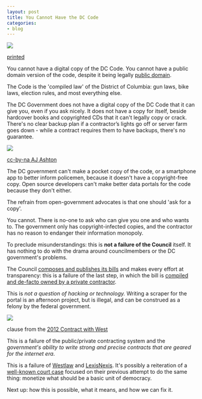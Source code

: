 ```yaml
---
layout: post
title: You Cannot Have the DC Code
categories:
- blog
---
```


![](http://farm9.staticflickr.com/8108/8489366246_68dce8f0c8_o.png)

<span class='image-credit'><a href='http://legalsolutions.thomsonreuters.com/law-products/Statutes/District-of-Columbia-Official-Code/p/100000736'>printed</a></span>

You cannot have a digital copy of the DC Code. You cannot have a public domain
version of the code, despite it being legally [public domain](http://macwright.org/2013/02/14/the-law-is-public-domain.html).

The Code is the 'compiled law' of the District of Columbia: gun laws,
bike laws, election rules, and most everything else.

The DC Government does not have a digital copy of the DC Code that
it can give you, even if you ask nicely. It does not have a copy for
itself, beside hardcover books and copyrighted CDs that it can't legally copy or crack.
There's no clear backup plan if a contractor’s lights go off or server
farm goes down - while a contract requires them to have backups,
there's no guarantee.

<div class='shutter-300'>
<img src='http://farm3.staticflickr.com/2534/4197805073_182b4f990a_b.jpg' />
</div>

<span class='image-credit'><a href='http://www.flickr.com/photos/ajashton/4197805073/in/photostream'>cc-by-na AJ Ashton</a></span>

The DC government can't make a pocket copy of the code, or a smartphone app
to better inform policemen, because it doesn't have a copyright-free copy.
Open source developers can't make better data portals for the code because
they don't either.

The refrain from open-government advocates is that one should 'ask for a copy'.

You cannot. There is no-one to ask who can give you one and who wants to. The government
only has copyright-infected copies, and the contractor has no reason to
endanger their information monopoly.

To preclude misunderstandings: this is **not a failure of the Council** itself.
It has nothing to do with the drama around councilmembers or the DC government's problems.

The Council [composes and publishes its bills](http://macwright.org/2013/02/11/the-code-written.html)
and makes every effort at transparency: this is a failure of the last step,
in which the bill is [compiled and de-facto owned by a private contractor](http://macwright.org/2013/02/13/the-code-compiled.html).

This is _not a question of hacking or technology._ Writing a scraper for
the portal is an afternoon project, but is illegal, and can be construed
as a felony by the federal government.

<img src='http://farm9.staticflickr.com/8510/8489382392_65b9b677fb_b.jpg' class='white-on-white' />

<span class='image-credit'>clause from the <a href='http://archive.org/details/DcContractWithWestFor2012'>2012 Contract with West</a></span>

This is a failure of the public/private contracting system and the
_government's ability to write strong and precise contracts that
are geared for the internet era_.

This is a failure of [Westlaw](http://www.westlaw.com/) and
[LexisNexis](http://www.lexisnexis.com/). It's possibly a reiteration of a
[well-known court case](http://en.wikisource.org/wiki/West_Publishing_Co._v._Mead_Data_Central,_Inc.)
focused on their previous attempt to do the same thing:
monetize what should be a basic unit of democracy.

Next up: how this is possible, what it means, and how we can fix it.
